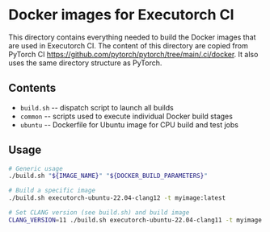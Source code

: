 # Docker images for Executorch CI

This directory contains everything needed to build the Docker images
that are used in Executorch CI. The content of this directory are copied
from PyTorch CI https://github.com/pytorch/pytorch/tree/main/.ci/docker.
It also uses the same directory structure as PyTorch.

## Contents

* `build.sh` -- dispatch script to launch all builds
* `common` -- scripts used to execute individual Docker build stages
* `ubuntu` -- Dockerfile for Ubuntu image for CPU build and test jobs

## Usage

```bash
# Generic usage
./build.sh "${IMAGE_NAME}" "${DOCKER_BUILD_PARAMETERS}"

# Build a specific image
./build.sh executorch-ubuntu-22.04-clang12 -t myimage:latest

# Set CLANG version (see build.sh) and build image
CLANG_VERSION=11 ./build.sh executorch-ubuntu-22.04-clang11 -t myimage:latest
```
